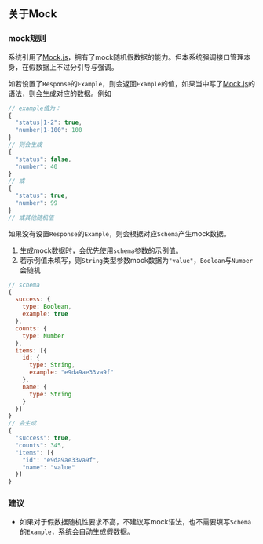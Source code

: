 ## 关于Mock

### mock规则
系统引用了[Mock.js](http://mockjs.com/)，拥有了mock随机假数据的能力。但本系统强调接口管理本身，在假数据上不过分引导与强调。

如若设置了`Response`的`Example`，则会返回`Example`的值，如果当中写了[Mock.js](http://mockjs.com/examples.html)的语法，则会生成对应的数据。例如

```javascript
// example值为：
{
  "status|1-2": true,
  "number|1-100": 100
}
// 则会生成
{
  "status": false,
  "number": 40
}
// 或
{
  "status": true,
  "number": 99
}
// 或其他随机值
```

如果没有设置`Response`的`Example`，则会根据对应`Schema`产生mock数据。

1. 生成mock数据时，会优先使用`schema`参数的示例值。
2. 若示例值未填写，则`String`类型参数mock数据为`"value"`，`Boolean`与`Number`会随机

```javascript
// schema
{
  success: {
    type: Boolean,
    example: true
  },
  counts: {
    type: Number
  },
  items: [{
    id: {
      type: String,
      example: "e9da9ae33va9f"
    },
    name: {
      type: String
    }
  }]
}
// 会生成
{
  "success": true,
  "counts": 345,
  "items": [{
    "id": "e9da9ae33va9f",
    "name": "value"
  }]
}
```

### 建议
* 如果对于假数据随机性要求不高，不建议写mock语法，也不需要填写`Schema`的`Example`，系统会自动生成假数据。
